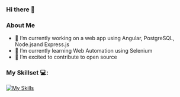 ### Hi there 👋

<!--
**TripleStarCodeHunter/TripleStarCodeHunter** is a ✨ _special_ ✨ repository because its `README.md` (this file) appears on your GitHub profile.

Here are some ideas to get you started:

- 🤔 I’m looking for help with ...
- 💬 Ask me about ...
- 📫 How to reach me: ...
- 😄 Pronouns: ...
- ⚡ Fun fact: ...
-->

### About Me


- 🔭 I’m currently working on a web app using Angular, PostgreSQL, Node.jsand Express.js
- 🌱 I’m currently learning Web Automation using Selenium
- 👯 I’m excited to contribute to open source

### My Skillset 💻:

[![My Skills](https://skillicons.dev/icons?i=c,cpp,py,html,css,js,angular,react,selenium,nodejs,express,postgres,git,github&perline=8)](https://skillicons.dev)
